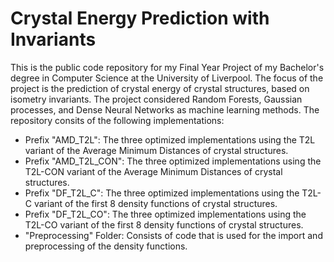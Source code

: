 # Crystal Energy Prediction with Invariants

This is the public code repository for my Final Year Project of my Bachelor's degree in Computer Science at the University of Liverpool. The focus of the project is the prediction of crystal energy of crystal structures, based on isometry invariants. The project considered Random Forests, Gaussian processes, and Dense Neural Networks as machine learning methods. The repository consits of the following implementations:

- Prefix "AMD_T2L": The three optimized implementations using the T2L variant of the Average Minimum Distances of crystal structures.
- Prefix "AMD_T2L_CON": The three optimized implementations using the T2L-CON variant of the Average Minimum Distances of crystal structures.
- Prefix "DF_T2L_C": The three optimized implementations using the T2L-C variant of the first 8 density functions of crystal structures.
- Prefix "DF_T2L_CO": The three optimized implementations using the T2L-CO variant of the first 8 density functions of crystal structures.
- "Preprocessing" Folder: Consists of code that is used for the import and preprocessing of the density functions.
